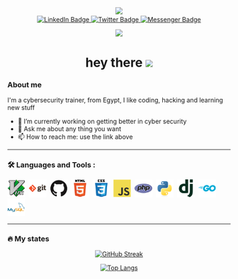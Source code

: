 <div id="header" align="center">
  <img src="https://media2.giphy.com/media/YRMb6dd7zprS00JdGZ/giphy.gif" width="150"/>
  <div id="badges" >
    <a href="https://www.linkedin.com/in/mohammed-ahmed-919705187">
        <img src="https://img.shields.io/badge/LinkedIn-blue?style=for-the-badge&logo=linkedin&logoColor=white" alt="LinkedIn Badge"/>
    </a>
    <a href="https://twitter.com/CANITEYv01">
        <img src="https://img.shields.io/badge/Twitter-black?style=for-the-badge&logo=twitter&logoColor=white" alt="Twitter Badge"/>
    </a>
    <a href="https://m.me/mohamedmed.01345">
        <img src="https://img.shields.io/badge/messenger-skyblue?logo=messenger&logoColor=black&style=for-the-badge" alt="Messenger Badge"/>
    </a>
</div>
  
  ![](https://komarev.com/ghpvc/?username=CANITEY&style=for-the-badge)
</div>
<h1 align=center>
  hey there
  <img src="https://media.giphy.com/media/hvRJCLFzcasrR4ia7z/giphy.gif" width="30px"/>
</h1>

### About me
I'm a cybersecurity trainer, from Egypt, I like coding, hacking and learning new stuff
- 🔭 I’m currently working on getting better in cyber security
- 💬 Ask me about any thing you want
- 📫 How to reach me: use the link above

----

### :hammer_and_wrench: Languages and Tools :
<div>
  <img src="https://raw.githubusercontent.com/devicons/devicon/master/icons/vim/vim-original.svg" title="Vim" alt="Vim" width="40" height="40"/>&nbsp;
  <img src="https://github.com/devicons/devicon/blob/master/icons/git/git-original-wordmark.svg" title="git" alt="git" width="40" height="40"/>&nbsp;
  <img src="https://github.com/devicons/devicon/blob/master/icons/github/github-original.svg" title="github" alt="github" width="40" height="40"/>&nbsp;
  <img src="https://raw.githubusercontent.com/devicons/devicon/master/icons/html5/html5-original-wordmark.svg" title="HTML" alt="HTML" width="40" height="40"/>&nbsp;
  <img src="https://github.com/devicons/devicon/blob/master/icons/css3/css3-original-wordmark.svg" title="css" alt="css" width="40" height="40"/>&nbsp;
  <img src="https://github.com/devicons/devicon/blob/master/icons/javascript/javascript-original.svg" title="js" alt="js" width="40" height="40"/>&nbsp;
  <img src="https://github.com/devicons/devicon/blob/master/icons/php/php-original.svg"  title="php" alt="php" width="40" height="40"/>&nbsp;
  <img src="https://github.com/devicons/devicon/blob/master/icons/python/python-original.svg" title="python" alt="python" width="40" height="40"/>&nbsp;
  <img src="https://github.com/devicons/devicon/blob/master/icons/django/django-plain.svg" title="djanog" alt="djanog" width="40" height="40"/>&nbsp;
  <img src="https://github.com/devicons/devicon/blob/master/icons/go/go-original-wordmark.svg" title="go" alt="go" width="40" height="40"/>&nbsp;
  <img src="https://github.com/devicons/devicon/blob/master/icons/mysql/mysql-original-wordmark.svg" title="MySQL"  alt="MySQL" width="40" height="40"/>
</div>

----

### :fire: My states
<div align=center>
  
[![GitHub Streak](http://github-readme-streak-stats.herokuapp.com?user=CANITEY&theme=highcontrast&border_radius=1.5)](https://git.io/streak-stats)

[![Top Langs](https://github-readme-stats.vercel.app/api/top-langs/?username=CANITEY&layout=compact&theme=vision-friendly-dark&hide_progress=true)](https://github.com/anuraghazra/github-readme-stats)

</div>
<!--
**CANITEY/CANITEY** is a ✨ _special_ ✨ repository because its `README.md` (this file) appears on your GitHub profile.

Here are some ideas to get you started:

- 🔭 I’m currently working on ...
- 🌱 I’m currently learning ...
- 👯 I’m looking to collaborate on ...
- 🤔 I’m looking for help with ...
- 💬 Ask me about ...
- 📫 How to reach me: ...
- 😄 Pronouns: ...
- ⚡ Fun fact: ...
-->
